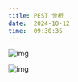 ```yaml
---
title: PEST 分析
date:  2024-10-12 
time:  09:30:35
---
```






![img](https://pic1.zhimg.com/80/v2-3f4a8bd1f424e988aac85ce8a3545a80_720w.webp)





![img](https://pic2.zhimg.com/80/v2-3da2d2cb148ed2e18d0e15f1ebddfc63_720w.webp)